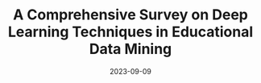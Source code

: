 ---
title: "A Comprehensive Survey on Deep Learning Techniques in Educational Data Mining"
collection: publications
category: manuscripts
permalink: 'https://arxiv.org/abs/2309.04761'
#excerpt: 'This paper is about the number 1. The number 2 is left for future work.'
date: 2023-09-09
venue: 'Arxiv'
#slidesurl: 'http://academicpages.github.io/files/slides1.pdf'
# paperurl: 'https://arxiv.org/abs/2309.04761'
# citation: 'Lin, Y., Chen, H., Xia, W., Lin, F., Wang, Z., & Liu, Y. (2023). A comprehensive survey on deep learning techniques in educational data mining. arXiv preprint arXiv:2309.04761.'
---